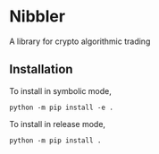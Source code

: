 # Nibbler

A library for crypto algorithmic trading

## Installation

To install in symbolic mode,
````
python -m pip install -e .
````
To install in release mode,
````
python -m pip install .
````